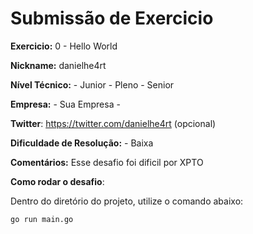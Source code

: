 # Submissão de Exercicio

**Exercicio:** 0 - Hello World

**Nickname:** danielhe4rt

**Nível Técnico:** - Junior - Pleno - Senior

**Empresa:** - Sua Empresa -

**Twitter**: https://twitter.com/danielhe4rt (opcional)

**Dificuldade de Resolução:** - Baixa

**Comentários:** Esse desafio foi dificil por XPTO

**Como rodar o desafio**: 

Dentro do diretório do projeto, utilize o comando abaixo: 
```bash
go run main.go
```
